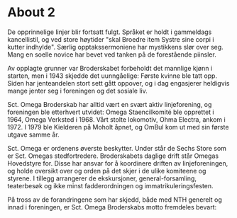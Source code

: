 # About 2
De opprinnelige linjer blir fortsatt fulgt. Språket er holdt i gammeldags kancellistil, og ved store høytider "skal Broedre item Systre sine corpi i kutter indhylde". Særlig opptakssermoniene har mystikkens slør over seg. Mang en soelle novice har bevet ved tanken på de forestående piinsler.

Av opplagte grunner var Broderskabet forbeholdt det mannlige kjønn i starten, men i 1943 skjedde det uunngåelige: Første kvinne ble tatt opp. Siden har jenteandelen stort sett gått oppover, og i dag engasjerer heldigvis mange jenter seg i foreningen og det sosiale liv.

Sct. Omega Broderskab har alltid vært en svært aktiv linjeforening, og foreningen ble etterhvert utvidet: Omega Staencilkomité ble opprettet i 1964, Omega Verksted i 1968. Vårt stolte lokomotiv, Ohma Electra, ankom i 1972. I 1979 ble Kielderen på Moholt åpnet, og OmBul kom ut med sin første utgave samme år.

Sct. Omega er ordenens øverste beskytter. Under står de Sechs Store som er Sct. Omegas stedfortredere. Broderskabets daglige drift står Omegas Hovedstyre for. Disse har ansvar for å koordinere driften av linjeforeningen, og holde oversikt over og orden på det skjer i de ulike komiteene og styrene. I tillegg arrangerer de ekskursjoner, general-forsamling, teaterbesøk og ikke minst fadderordningen og immatrikuleringsfesten.

På tross av de forandringene som har skjedd, både med NTH generelt og innad i foreningen, er Sct. Omega Broderskabs motto fremdeles bevart:
